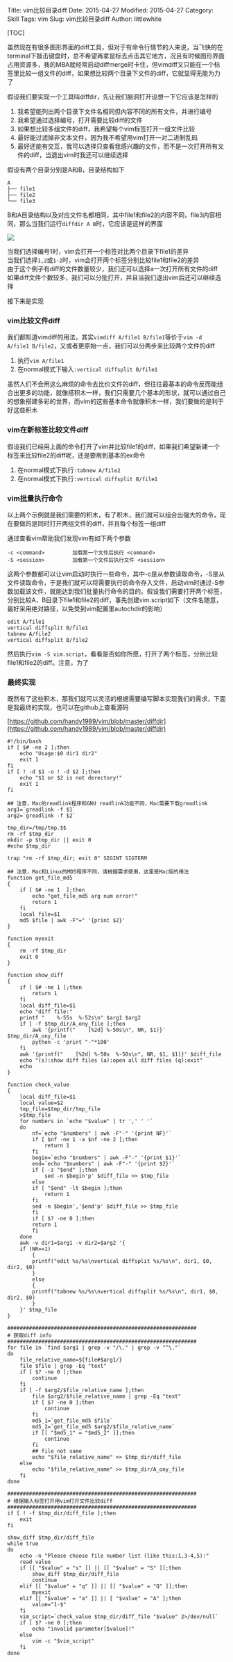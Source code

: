 Title: vim比较目录diff
Date: 2015-04-27
Modified: 2015-04-27
Category: Skill
Tags: vim
Slug: vim比较目录diff
Author: littlewhite

[TOC]

虽然现在有很多图形界面的diff工具，但对于有命令行情节的人来说，当飞快的在terminal下敲击键盘时，总不希望再拿鼠标去点击其它地方，况且有时候图形界面占用资源多，我的MBA就经常启动diffmerge时卡住，但vimdiff又只能在一个标签里比较一组文件的diff，如果想比较两个目录下文件的diff，它就显得无能为力了

假设我们要实现一个工具叫diffdir，先让我们脑洞打开设想一下它应该是怎样的

1. 我希望能列出两个目录下文件名相同但内容不同的所有文件，并进行编号
2. 我希望通过选择编号，打开需要比较diff的文件
3. 如果想比较多组文件的diff，我希望每个vim标签打开一组文件比较
4. 最好能过滤掉非文本文件，因为我不希望用vim打开一对二进制乱码
5. 最好还能有交互，我可以选择只查看我感兴趣的文件，而不是一次打开所有文件的diff，当退出vim时我还可以继续选择

假设有两个目录分别是A和B，目录结构如下

    A
    ├── file1
    ├── file2
    └── file3 
    
B和A目录结构以及对应文件名都相同，其中file1和file2的内容不同，file3内容相同，那么当我们运行`diffdir A B`时，它应该是这样的界面

![](http://littlewhite.us/pic/20150427/1.png)

当我们选择编号1时，vim会打开一个标签对比两个目录下file1的差异  
当我们选择`1,2`或`1-2`时，vim会打开两个标签分别比较file1和file2的差异  
由于这个例子有diff的文件数量较少，我们还可以选择a一次打开所有文件的diff  
如果diff文件个数较多，我们可以分批打开，并且当我们退出vim后还可以继续选择

接下来是实现

### vim比较文件diff
我们都知道vimdiff的用法，其实`vimdiff A/file1 B/file1`等价于`vim -d A/file1 B/file2`，又或者更原始一点，我们可以分两步来比较两个文件的diff

1. 执行`vim A/file1`
2. 在normal模式下输入`:vertical diffsplit B/file1`

虽然人们不会用这么麻烦的命令去比价文件的diff，但往往最基本的命令反而能组合出更多的功能，就像搭积木一样，我们只需要几个基本的形状，就可以通过自己的想象搭建多彩的世界，而vim的这些基本命令就像积木一样，我们要做的是利于好这些积木

### vim在新标签比较文件diff
假设我们已经用上面的命令打开了vim并比较file1的diff，如果我们希望新建一个标签来比较file2的diff呢，还是要用到基本的ex命令

1. 在normal模式下执行`:tabnew A/file2`
2. 在normal模式下执行`:vertical diffsplit B/file1`

### vim批量执行命令
以上两个示例就是我们需要的积木，有了积木，我们就可以组合出强大的命令，现在要做的是同时打开两组文件的diff，并且每个标签一组diff

通过查看vim帮助我们发现vim有如下两个参数

    -c <command>         加载第一个文件后执行 <command>
    -S <session>         加载第一个文件后执行文件 <session>


这两个参数都可以让vim启动时执行一些命令，其中-c是从参数读取命令，-S是从文件读取命令，于是我们就可以将需要执行的命令存入文件，启动vim时通过-S参数加载该文件，就能达到我们批量执行命令的目的。假设我们需要打开两个标签，分别比较A，B目录下file1和file2的diff，事先创建vim.script如下（文件名随意，最好采用绝对路径，以免受到vim配置里autochdir的影响）

    edit A/file1
    vertical diffsplit B/file1
    tabnew A/file2
    vertical diffsplit B/file2

然后执行`vim -S vim.script`，看看是否如你所愿，打开了两个标签，分别比较file1和file2的diff。注意，为了

### 最终实现
既然有了这些积木，那我们就可以灵活的根据需要编写脚本实现我们的需求，下面是我最终的实现，也可以在github上查看源码

[https://github.com/handy1989/vim/blob/master/diffdir](https://github.com/handy1989/vim/blob/master/diffdir)

    #!/bin/bash
    if [ $# -ne 2 ];then
        echo "Usage:$0 dir1 dir2"
        exit 1
    fi
    if [ ! -d $1 -o ! -d $2 ];then
        echo "$1 or $2 is not derectory!"
        exit 1
    fi
    
    ## 注意，Mac的readlink程序和GNU readlink功能不同，Mac需要下载greadlink
    arg1=`greadlink -f $1`
    arg2=`greadlink -f $2`
    
    tmp_dir=/tmp/tmp.$$
    rm -rf $tmp_dir
    mkdir -p $tmp_dir || exit 0
    #echo $tmp_dir
    
    trap "rm -rf $tmp_dir; exit 0" SIGINT SIGTERM
    
    ## 注意，Mac和Linux的MD5程序不同，请根据需求使用，这里是Mac版的用法
    function get_file_md5
    {
        if [ $# -ne 1  ];then
            echo "get_file_md5 arg num error!"
            return 1
        fi
        local file=$1
        md5 $file | awk -F"=" '{print $2}'
    }
    
    function myexit
    {
        rm -rf $tmp_dir
        exit 0
    }
    
    function show_diff
    {
        if [ $# -ne 1 ];then
            return 1
        fi
        local diff_file=$1
        echo "diff file:"
        printf "    %-55s  %-52s\n" $arg1 $arg2
        if [ -f $tmp_dir/A_ony_file ];then
            awk '{printf("    [%2d] %-50s\n", NR, $1)}' $tmp_dir/A_ony_file
            python -c 'print "-"*100'
        fi
        awk '{printf("    [%2d] %-50s  %-50s\n", NR, $1, $1)}' $diff_file
        echo "(s):show diff files (a):open all diff files (q):exit"
        echo
    }
    
    function check_value
    {
        local diff_file=$1
        local value=$2
        tmp_file=$tmp_dir/tmp_file
        >$tmp_file
        for numbers in `echo "$value" | tr ',' ' '`
        do
            nf=`echo "$numbers" | awk -F"-" '{print NF}'`
            if [ $nf -ne 1 -a $nf -ne 2 ];then
                return 1
            fi
            begin=`echo "$numbers" | awk -F"-" '{print $1}'`
            end=`echo "$numbers" | awk -F"-" '{print $2}'`
            if [ -z "$end" ];then
                sed -n $begin'p' $diff_file >> $tmp_file
            else
            if [ "$end" -lt $begin ];then
                return 1
            fi
            sed -n $begin','$end'p' $diff_file >> $tmp_file
            fi
            if [ $? -ne 0 ];then
            return 1
            fi
        done
        awk -v dir1=$arg1 -v dir2=$arg2 '{
        if (NR==1)
            {
            printf("edit %s/%s\nvertical diffsplit %s/%s\n", dir1, $0, dir2, $0)
            }
            else
            {
            printf("tabnew %s/%s\nvertical diffsplit %s/%s\n", dir1, $0, dir2, $0)
            }
        }' $tmp_file
    }
    
    #############################################################
    # 获取diff info
    #############################################################
    for file in `find $arg1 | grep -v "/\." | grep -v "^\."`
    do
        file_relative_name=${file#$arg1/}
        file $file | grep -Eq "text"
        if [ $? -ne 0 ];then
            continue
        fi
        if [ -f $arg2/$file_relative_name ];then
            file $arg2/$file_relative_name | grep -Eq "text"
            if [ $? -ne 0 ];then
                continue
            fi
            md5_1=`get_file_md5 $file`
            md5_2=`get_file_md5 $arg2/$file_relative_name`
            if [[ "$md5_1" = "$md5_2" ]];then
                continue
            fi
            ## file not same
            echo "$file_relative_name" >> $tmp_dir/diff_file
        else
            echo "$file_relative_name" >> $tmp_dir/A_ony_file
        fi
    done
    
    #############################################################
    # 根据输入标签打开用vim打开文件比较diff
    #############################################################
    if [ ! -f $tmp_dir/diff_file ];then
        exit
    fi
    
    show_diff $tmp_dir/diff_file
    while true
    do
        echo -n "Please choose file number list (like this:1,3-4,5):"
        read value
        if [[ "$value" = "s" ]] || [[ "$value" = "S" ]];then
            show_diff $tmp_dir/diff_file
            continue
        elif [[ "$value" = "q" ]] || [[ "$value" = "Q" ]];then
            myexit
        elif [[ "$value" = "a" ]] || [ "$value" = "A" ];then
            value="1-$"
        fi
        vim_script=`check_value $tmp_dir/diff_file "$value" 2>/dev/null`
        if [ $? -ne 0 ];then
            echo "invalid parameter[$value]!"
        else
            vim -c "$vim_script"
        fi
    done






